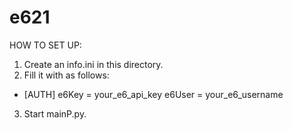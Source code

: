 # e621

HOW TO SET UP:

1. Create an info.ini in this directory.
2. Fill it with as follows:


*	[AUTH]
	e6Key = your_e6_api_key
	e6User = your_e6_username

3. Start mainP.py.
